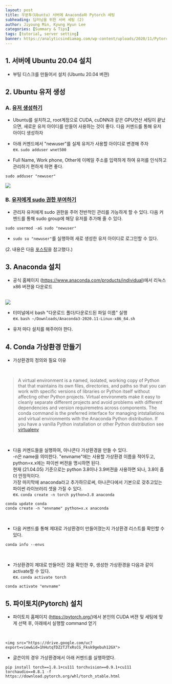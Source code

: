 ```yaml
---
layout: post
title: 우분투(Ubuntu) 서버에 Anaconda와 Pytorch 세팅
subheading: 딥러닝을 위한 서버 세팅 (2)
author: Jiyoung Min, Kyung Hyun Lee
categories: [Summary & Tips]
tags: [tutorial, server setting]
banner: https://analyticsindiamag.com/wp-content/uploads/2020/11/Pytorch-1600x835.png
---
```


## 1. 서버에 Ubuntu 20.04 설치

- 부팅 디스크를 만들어서 설치 (Ubuntu 20.04 버젼)


## 2. Ubuntu 유저 생성

### A. <u> 유저 생성하기 </u>

- Ubuntu를 설치하고, root계정으로 CUDA, cuDNN과 같은 GPU연산 세팅이 끝났으면, 새로운 유저 아이디를 만들어 사용하는 것이 좋다.
  다음 커멘드를 통해 유저 아이디 생성하자

- 아래 커멘드에서 "newuser"를 실제 유저가 사용할 아이디로 변경해 주자   
  ex. `sudo adduser wnet500`

- Full Name, Work phone, Other에 이메일 주소를 입력하게 하여 유저를 인식하고 관리하기 편하게 하면 좋다.

```
sudo adduser "newuser"
```

![](https://phoenixnap.com/kb/wp-content/uploads/2019/03/creating-sudo-user-ubuntu1.png)

### B. <u> 유저에게 sudo 권한 부여하기 </u>

- 관리자 유저에게 sudo 권한을 주어 전반적인 관리를 가능하게 할 수 있다. 다음 커멘드를 통해 sudo group에 해당 유저를 추가해 줄 수 있다.

```
sudo usermod -aG sudo "newuser"
```

- `sudo su "newuser"`를 실행하여 새로 생성한 유저 아이디로 로그인할 수 있다.

(2. 내용은 다음 [포스팅](https://phoenixnap.com/kb/how-to-create-sudo-user-on-ubuntu)을 참고했다.)


## 3. Anaconda 설치

- 공식 홈페이지 (https://www.anaconda.com/products/individual)에서 리눅스 x86 버젼을 다운로드
<br/>  
    <img src="https://drive.google.com/uc?export=view&id=1xWbWGBFVMCfI0Ym3CWkNpHsEvJqOdUil">
    
- 터미널에서 bash "다운로드 폴더/다운로드된 파일 이름" 실행   
  ex. `bash ~/Downloads/Anaconda3-2020.11-Linux-x86_64.sh`

- 유저 마다 설치를 해주어야 한다.


## 4. Conda 가상환경 만들기

- 가상환경의 정의와 필요 이유
<br/>

> A virtual environment is a named, isolated, working copy of Python that that maintains its own files, directories, and paths so that you can work with specific versions of libraries or Python itself without affecting other Python projects. Virtual environmets make it easy to cleanly separate different projects and avoid problems with different dependencies and version requiremetns across components. The conda command is the preferred interface for managing intstallations and virtual environments with the Anaconda Python distribution. If you have a vanilla Python installation or other Python distribution see [virtualenv](https://virtualenv.pypa.io/en/latest/)
<br/>

- 다음 커멘드들을 실행하여, 아나콘다 가상환경을 만들 수 있다.   
  -n은 name을 의미한다. "envname"에는 사용할 가상환경 이름을 적어두고, python=x.x에는 파이썬 버젼을 명시하면 된다.   
  현재 (21.04.05) 기준으로는 python 3.8이나 3.9버젼을 사용하면 되나, 3.8이 좀 더 안정적이다.   
  가장 마지막에 anaconda라고 추가하므로써, 아나콘다에서 기본으로 갖추고있는 파이썬 라이브러리 셋을 가질 수 있다.   
  ex. `conda create -n torch python=3.8 anaconda`
  
```
conda update conda
conda create -n "envname" python=x.x anaconda
```
<br/>

- 다음 커맨드를 통해 제대로 가상환경이 만들어졌는지 가상환경 리스트를 확인할 수 있다.

```
conda info --envs
```
<br/>

- 가상환경이 제대로 만들어진 것을 확인한 후, 생성한 가상환경을 다음과 같이 activate할 수 있다.   
  ex. `conda activate torch`

```
conda activate "envname"
```


## 5. 파이토치(Pytorch) 설치
- 파이토치 홈페이지 (https://pytorch.org/)에서 본인의 CUDA 버젼 및 세팅에 맞게 선택 후, 아래에서 실행할 command 얻기  
<br/>

    <img src="https://drive.google.com/uc?export=view&id=1hHutqTDZzTJTxRsCG_Fksk9gebuh12GX">

- 글쓴이의 경우 가상환경에서 아래 커멘드를 실행하였다.    

```
pip install torch==1.8.1+cu111 torchvision==0.9.1+cu111 torchaudio==0.8.1 -f https://download.pytorch.org/whl/torch_stable.html
```

